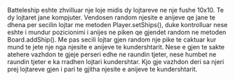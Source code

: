 Batteleship eshte zhvilluar nje loje midis dy lojtareve ne nje fushe 10x10. 
Te dy lojtaret jane kompjuter.
Vendosen random njesite e anijeve qe jane te dhena per secilin lojtar me metoden Player.setShips(), duke kontrolluar nese eshte i mundur pozicionimi i anijes ne piken qe gjendet random ne metoden Board.addShip().
Me pas secili lojtar gjen random nje pike te caktuar kur mund te jete nje nga njesite e anijeve te kundershtarit. Nese e gjen te sakte atehere vazhdon te gjeje perseri edhe ne raundin tjeter, nese humbet ne raundin tjeter e ka rradhen lojtari kundershtar. 
Kjo gje vazhdon deri sa njeri prej lojtareve gjen i pari te gjitha njesite e anijeve te kundershtarit. 
